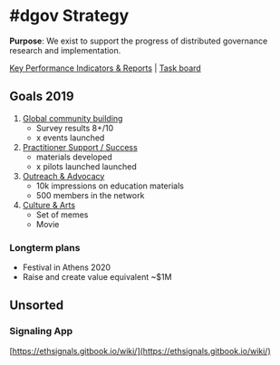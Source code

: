 # \#dgov Strategy

**Purpose**: We exist to support the progress of distributed governance research and implementation.

[Key Performance Indicators & Reports](https://docs.google.com/spreadsheets/d/1B0XGN2uMeStBHcOcr0VySbSzYz_V67zmKCjJ-NBwvNU/edit?usp=sharing)  \|  [Task board](https://trello.com/b/CIKoPoBt/q1-2019)

## Goals 2019

1. [Global community building](community-building.md)
   * Survey results 8+/10
   * x events launched
2. [Practitioner Support / Success ](practitioner-support-success.md)
   * materials developed
   * x pilots launched launched
3. [Outreach & Advocacy](advocacy-and-education.md)
   * 10k impressions on education materials
   * 500 members in the network
4. [Culture & Arts](arts-and-inspiration.md)
   * Set of memes
   * Movie

### Longterm plans

* Festival in Athens 2020
* Raise and create value equivalent ~$1M

## Unsorted

### Signaling App

[https://ethsignals.gitbook.io/wiki/](https://ethsignals.gitbook.io/wiki/)

